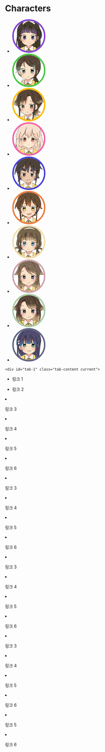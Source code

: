 
# Characters

<div class="container2">
	<ul class="tabs">
		<li class="tab-link current" data-tab="tab-1"><img src="./assets/chr/Duanmuci/face.png" style="max-width: 100px; border-radius: 50%; border: 5px solid #8041D9;"></li>
		<li class="tab-link" data-tab="tab-2"><img src="./assets/chr/Zaiyu/face.png" style="max-width: 100px; border-radius: 50%; border: 5px solid #47C83E;"></li>
		<li class="tab-link" data-tab="tab-3"><img src="./assets/chr/Ranqiu/face.png" style="max-width: 100px; border-radius: 50%; border: 5px solid #FFBB00;"></li>
		<li class="tab-link" data-tab="tab-4"><img src="./assets/chr/Yanhui/face.png" style="max-width: 100px; border-radius: 50%; border: 5px solid #F361A6;"></li>
		<li class="tab-link" data-tab="tab-5"><img src="./assets/chr/Zhongyou/face.png" style="max-width: 100px; border-radius: 50%; border: 5px solid #4641D9;"></li>
		<li class="tab-link" data-tab="tab-6"><img src="./assets/chr/Yanyan/face.png" style="max-width: 100px; border-radius: 50%; border: 5px solid #EE7C3E;"></li>
		<li class="tab-link" data-tab="tab-7"><img src="./assets/chr/Bushang/face.png" style="max-width: 100px; border-radius: 50%; border: 5px solid #F1DEA9;"></li>
		<li class="tab-link" data-tab="tab-8"><img src="./assets/chr/Rangeng/face.png" style="max-width: 100px; border-radius: 50%; border: 5px solid #CEA1AA;"></li>
		<li class="tab-link" data-tab="tab-9"><img src="./assets/chr/Ranyong/face.png" style="max-width: 100px; border-radius: 50%; border: 5px solid #A8CBA5;"></li>
		<li class="tab-link" data-tab="tab-10"><img src="./assets/chr/Minsun/face.png" style="max-width: 100px; border-radius: 50%; border: 5px solid #5D6282;"></li>
	</ul>

	<div id="tab-1" class="tab-content current">

* 링크 1
* 링크 2

	</div>
	<div id="tab-2" class="tab-content">

* 링크 3
* 링크 4

	</div>
	<div id="tab-3" class="tab-content">

* 링크 5
* 링크 6

	</div>
    <div id="tab-4" class="tab-content">

* 링크 3
* 링크 4

	</div>
	<div id="tab-5" class="tab-content">

* 링크 5
* 링크 6

	</div>
    <div id="tab-6" class="tab-content">

* 링크 3
* 링크 4

	</div>
	<div id="tab-7" class="tab-content">

* 링크 5
* 링크 6

	</div>
    <div id="tab-8" class="tab-content">

* 링크 3
* 링크 4

	</div>
	<div id="tab-9" class="tab-content">

* 링크 5
* 링크 6

	</div>
    <div id="tab-10" class="tab-content">

* 링크 5
* 링크 6

	</div>
</div>
